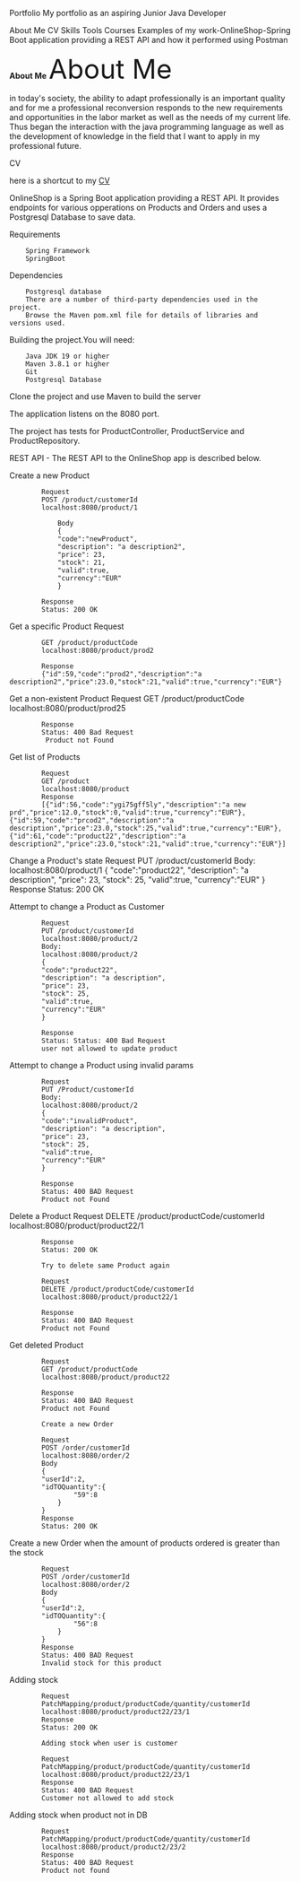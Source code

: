 Portfolio
My portfolio as an aspiring Junior Java Developer

About Me
CV
Skills
Tools
Courses
Examples of my work-OnlineShop-Spring Boot application providing a REST API and how it performed using Postman

**About Me**
<font size="18">About Me</font>

in today's society, the ability to adapt professionally is an important quality and for me a professional reconversion responds to the new requirements and opportunities in the labor market as well as the needs of my current life. Thus began the interaction with the java programming language as well as the development of knowledge in the field that I want to apply in my professional future.


CV

here is a shortcut to my <a href="https://www.linkedin.com/in/laura-savu-816503105/">CV</a>








OnlineShop is a Spring Boot application providing a REST API.
It provides endpoints for various opperations on Products and Orders and uses a Postgresql Database to save data.

Requirements

        Spring Framework
        SpringBoot

Dependencies

        Postgresql database
        There are a number of third-party dependencies used in the project. 
        Browse the Maven pom.xml file for details of libraries and versions used.

Building the project.You will need:

        Java JDK 19 or higher
        Maven 3.8.1 or higher
        Git
        Postgresql Database

Clone the project and use Maven to build the server

The application listens on the 8080 port.

The project has tests for ProductController, ProductService and ProductRepository.

REST API - The REST API to the OnlineShop app is described below.


Create a new Product

            Request
            POST /product/customerId
            localhost:8080/product/1

                Body
                {
                "code":"newProduct",
                "description": "a description2",
                "price": 23,
                "stock": 21,
                "valid":true,
                "currency":"EUR"
                }

            Response
            Status: 200 OK

Get a specific Product
            Request

            GET /product/productCode
            localhost:8080/product/prod2

            Response
            {"id":59,"code":"prod2","description":"a description2","price":23.0,"stock":21,"valid":true,"currency":"EUR"}

Get a non-existent Product
            Request
            GET /product/productCode
            localhost:8080/product/prod25

            Response
            Status: 400 Bad Request
             Product not Found

Get list of Products

            Request
            GET /product
            localhost:8080/product
            Response
            [{"id":56,"code":"ygi75gff5ly","description":"a new prd","price":12.0,"stock":0,"valid":true,"currency":"EUR"},{"id":59,"code":"prcod2","description":"a description","price":23.0,"stock":25,"valid":true,"currency":"EUR"},{"id":61,"code":"product22","description":"a description2","price":23.0,"stock":21,"valid":true,"currency":"EUR"}]

Change a Product's state
            Request
            PUT /product/customerId
            Body:
            localhost:8080/product/1
            {
            "code":"product22",
            "description": "a description",
            "price": 23,
            "stock": 25,
            "valid":true,
            "currency":"EUR"
            }
            Response
            Status: 200 OK


Attempt to change a Product as Customer

            Request
            PUT /product/customerId
            localhost:8080/product/2
            Body:
            localhost:8080/product/2
            {
            "code":"product22",
            "description": "a description",
            "price": 23,
            "stock": 25,
            "valid":true,
            "currency":"EUR"
            }

            Response
            Status: Status: 400 Bad Request
            user not allowed to update product

Attempt to change a Product using invalid params

            Request
            PUT /Product/customerId
            Body:
            localhost:8080/product/2
            {
            "code":"invalidProduct",
            "description": "a description",
            "price": 23,
            "stock": 25,
            "valid":true,
            "currency":"EUR"
            }

            Response
            Status: 400 BAD Request
            Product not Found

Delete a Product
            Request
            DELETE /product/productCode/customerId
            localhost:8080/product/product22/1

            Response
            Status: 200 OK

            Try to delete same Product again

            Request
            DELETE /product/productCode/customerId
            localhost:8080/product/product22/1

            Response
            Status: 400 BAD Request
            Product not Found

Get deleted Product

            Request
            GET /product/productCode
            localhost:8080/product/product22

            Response
            Status: 400 BAD Request
            Product not Found

            Create a new Order 

            Request
            POST /order/customerId
            localhost:8080/order/2
            Body
            {
            "userId":2,
            "idTOQuantity":{
                    "59":8
                }
            }
            Response
            Status: 200 OK

Create a new Order when the amount of products ordered is greater than the stock

            Request
            POST /order/customerId
            localhost:8080/order/2
            Body
            {
            "userId":2,
            "idTOQuantity":{
                    "56":8
                }
            }
            Response
            Status: 400 BAD Request
            Invalid stock for this product

Adding stock

            Request
            PatchMapping/product/productCode/quantity/customerId
            localhost:8080/product/product22/23/1
            Response
            Status: 200 OK

            Adding stock when user is customer

            Request
            PatchMapping/product/productCode/quantity/customerId
            localhost:8080/product/product22/23/1
            Response
            Status: 400 BAD Request
            Customer not allowed to add stock

Adding stock when product not in DB

            Request
            PatchMapping/product/productCode/quantity/customerId
            localhost:8080/product/product2/23/2
            Response
            Status: 400 BAD Request
            Product not found























